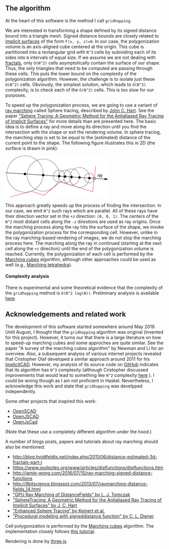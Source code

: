 ## The algorithm

At the heart of this software is the method I call `gridhopping`.

We are interested in transforming a shape defined by its signed distance bound into a triangle mesh.
Signed distance bounds are closely related to [implicit surfaces](https://en.wikipedia.org/wiki/Implicit_surface) of the form `F(x, y, z)=0`.
In our case, the polygonization volume is an axis-aligned cube centered at the origin.
This cube is partitioned into a rectangular grid with `N^3` cells by subividing each of its sides into `N` intervals of equal size.
If we assume we are not dealing with [fractals](https://en.wikipedia.org/wiki/Fractal), only `O(N^2)` cells asymptotically contain the surface of our shape.
Thus, the only triangles that need to be computed are passing through these cells.
This puts the lower bound on the complexity of the polygonization algorithm.
However, the challenge is to isolate just these `O(N^2)` cells.
Obviously, the simplest solution, which leads to `O(N^3)` complexity, is to check each of the `O(N^3)` cells.
This is too slow for our purposes.

To speed up the polygonization process, we are going to use a variant of [ray marching](https://computergraphics.stackexchange.com/questions/161/what-is-ray-marching-is-sphere-tracing-the-same-thing) called Sphere tracing, described by [John C. Hart](https://scholar.google.com/citations?user=MjmBY5AAAAAJ&hl=en).
See the paper ["Sphere Tracing: A Geometric Method for the Antialiased Ray Tracing of Implicit Surfaces"](https://doi.org/10.1007/s003710050084) for more details than are presented here.
The basic idea is to define a ray and move along its direction until you find the intersection with the shape or exit the rendering volume.
In sphere tracing, the marching step is set to be equal to the (estimated) distance of the current point to the shape.
The following figure illustrates this in 2D (the surface is drawn in pink):

![Illustration of sphere tracing.](sphere-tracing.png "Illustration of sphere tracing.")

This approach greatly speeds up the process of finding the intersection.
In our case, we emit `N^2` such rays which are parallel.
All of these rays have their direction vector set in the `+z` direction: `(0, 0, 1)`.
The centers of the `N^2` most distant cells along the `-z` direstions are used as ray origins.
Once the marching process along the ray hits the surface of the shape, we invoke the polygonization process for the corresponding cell.
However, unlike in the ray marching-based rendering of images, we do not stop the marching process here.
The marching along the ray in continued (starting at the next cell along the `+z` direction) until the end of the polygonization volume is reached.
Currently, the polygonization of each cell is performed by the [Marching cubes](https://en.wikipedia.org/wiki/Marching_cubes) algorithm, although other approaches could be used as well
(e.g., [Marching tetrahedra](https://en.wikipedia.org/wiki/Marching_tetrahedra)).

#### Complexity analysis

There is experimental and some theoretical evidence that the complexity of the `gridhopping` method is `O(N^2 log(N))`.
Preliminary analysis is available [here](https://nenadmarkus.github.io/p/fast-algo-sdb-to-mesh/).

## Acknowledgements and related work

The development of this software started somewhere around May 2019.
Until August, I thought that the `gridhopping` algorithm was original (invented for this project).
However, it turns our that there is a large literature on how to speed-up marching cubes and some approches are quite similar.
See the paper "A survey of the marching cubes algorithm" by Newman and Li for an overview.
Also, a subsequent analysis of various internet projects revealed that Cristopher Olaf developed a similar approach around 2011 for his [ImplicitCAD](https://github.com/colah/ImplicitCAD).
However, my analysis of its source code on [GitHub](https://github.com/colah/ImplicitCAD) indicates that its algorithm has `N^3` complexity
(although Cristopher discussed improvements that would lead to something like `N^2` complexity [here](https://christopherolah.wordpress.com/2011/11/06/manipulation-of-implicit-functions-with-an-eye-on-cad) ).
I could be wrong though as I am not proficient in Haskel.
Nevertheless, I acknowledge this work and state that `gridhopping` was develpped independently.

Some other projects that inspired this work:

* [OpenSCAD](http://www.openscad.org/)
* [OpenJSCAD](https://github.com/jscad/OpenJSCAD.org)
* [OpenJsCad](https://joostn.github.io/OpenJsCad/)

(Note that these use a completely different algorithm under the hood.)

A number of blogs posts, papers and tutorials about ray marching should also be mentioned:

* <http://blog.hvidtfeldts.net/index.php/2011/06/distance-estimated-3d-fractals-part-i>
* <https://www.iquilezles.org/www/articles/distfunctions/distfunctions.htm>
* <http://jamie-wong.com/2016/07/15/ray-marching-signed-distance-functions>
* <http://9bitscience.blogspot.com/2013/07/raymarching-distance-fields_14.html>
* ["GPU Ray Marching of DistanceFields" by L. J. Tomczak](http://www2.imm.dtu.dk/pubdb/views/edoc_download.php/6392/pdf/imm6392.pdf)
* ["SphereTracing: A Geometric Method for the Antialiased Ray Tracing of Implicit Surfaces" by J. C. Hart](http://mathinfo.univ-reims.fr/IMG/pdf/hart94sphere.pdf)
* ["Enhanced Sphere Tracing" by Keinert et al.](http://erleuchtet.org/~cupe/permanent/enhanced_sphere_tracing.pdf)
* ["Procedural modeling with signeddistance function" by C. L. Diener](https://aka-san.halcy.de/distance_fields_prefinal.pdf)

Cell polygonization is performed by the [Marching cubes](https://en.wikipedia.org/wiki/Marching_cubes) algorithm.
The implementation closely follows [this tutorial](http://paulbourke.net/geometry/polygonise).

Rendering is done by [three.js](https://threejs.org).
